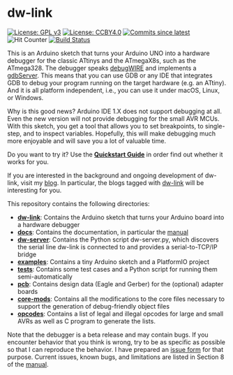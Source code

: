 # dw-link 

[![License: GPL v3](https://img.shields.io/badge/License-GPLv3-blue.svg)](https://www.gnu.org/licenses/gpl-3.0)
[![License: CCBY4.0](https://img.shields.io/badge/License-CCBY4.0-blue.svg)](https://creativecommons.org/licenses/by/4.0/)
[![Commits since latest](https://img.shields.io/github/commits-since/felias-fogg/dw-link/latest?include_prereleases)](https://github.com/felias-fogg/dw-link/commits/master)
![Hit Counter](https://visitor-badge.laobi.icu/badge?page_id=felias-fogg_dw-link)
[![Build Status](https://github.com/felias-fogg/dw-link/workflows/Build/badge.svg)](https://github.com/felias-fogg/dw-link/actions)

This is an Arduino sketch that turns your Arduino UNO into a hardware debugger for the classic ATtinys and the ATmegaX8s, such as the ATmega328. The debugger speaks [debugWIRE](https://en.wikipedia.org/wiki/DebugWIRE) and implements a [gdbServer](https://en.wikipedia.org/wiki/Gdbserver).  This means that you can use GDB or any IDE that integrates GDB to debug your program running on the target hardware (e.g. an ATtiny).  And it is all platform independent, i.e., you can use it under macOS, Linux, or Windows.

Why is this good news? Arduino IDE 1.X does not support debugging at all. Even the new version will not provide debugging for the small AVR MCUs. With this sketch, you get a tool that allows you to set breakpoints, to single-step, and to inspect variables. Hopefully, this will make debugging much more enjoyable and will save you a lot of valuable time.

Do you want to try it? Use the [**Quickstart Guide**](docs/quickstart.md) in order find out whether it works for you.

If you are interested in the background and ongoing development of dw-link, visit my [blog](https://arduino-craft-corner.de/). In particular, the blogs tagged with [dw-link](https://arduino-craft-corner.de/index.php/tag/dw-link/) will be interesting for you.

This repository contains the following directories:

* [**dw-link**](dw-link/): Contains the Arduino sketch that turns your Arduino board into a hardware debugger
* [**docs**](docs/): Contains the documentation, in particular the [manual](docs/manual.md)
* [**dw-server**](dw-server/): Contains the Python script dw-server.py, which discovers the serial line dw-link is connected to and provides a serial-to-TCP/IP bridge
* [**examples**](examples/): Contains a tiny Arduino sketch and a PlatformIO project
* [**tests**](tests/): Contains some test cases and a Python script for running them semi-automatically
* [**pcb**](pcb/): Contains design data (Eagle and Gerber) for the (optional) adapter boards 
* [**core-mods**](core-mods/): Contains all the modifications to the core files necessary to support the generation of debug-friendly object files
* [**opcodes**](opcodes): Contains a list of legal and illegal opcodes for large and small AVRs as well as C program to generate the lists.

Note that the debugger is a beta release and may contain bugs. If you encounter behavior that you think is wrong, try to be as specific as possible so that I can reproduce the behavior. I have prepared an [issue form](docs/issue_form.md) for that purpose. Current issues, known bugs, and limitations are listed in Section 8 of the [manual](docs/manual.md). 
